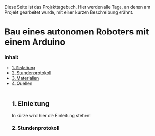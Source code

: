 Diese Seite ist das Projekttagebuch. Hier werden alle Tage, an denen am Projekt gearbeitet wurde, mit einer kurzen Beschreibung erähnt.

<h1>Bau eines autonomen Roboters mit einem Arduino</h1>

<h3> Inhalt </h3>
<ul style="list-stlye-type:none">
<li><a href="#kapitell">1. Einleitung</a></h2></li>
<li><a href="#kapitel2">2. Stundenprotokoll</a></h2></li>
<li><a href="#kapitel3">3. Materialien</a></h2></li>
<li><a href="#kapitel4">4. Quellen</a></h2></li>
<br>
<h2 id="kapitell">1. Einleitung</h2>
<p>In kürze wird hier die Einleitung stehen!<br></p>
<h3 id="kapitel2">2. Stundenprotokoll</a></h2></li>
